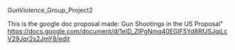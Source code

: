 
  GunViolence_Group_Project2

This is the google doc proposal made: Gun Shootings in the US Proposal"
https://docs.google.com/document/d/1eID_ZIPgNmq40EGlF5Yd8RfJSJqiLcV29Jqr2s2JmY8/edit


